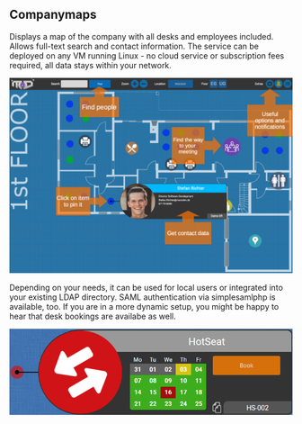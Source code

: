  ## Companymaps
 
Displays a map of the company with all desks and employees included. Allows full-text search and contact information. The service can be deployed on any VM running Linux - no cloud service or subscription fees required, all data stays within your network. 

![User Interface](docs/images/screenshot.png)

Depending on your needs, it can be used for local users or integrated into your existing LDAP directory. SAML authentication via simplesamlphp is available, too. If you are in a more dynamic setup, you might be happy to hear that desk bookings are availabe as well. 

![Bookings](docs/images/deskbooking.png)